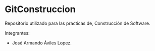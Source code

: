# GitConstruccion
Repositorio utilizado para las practicas de, Construcción de Software. <br>


Integrantes: <br>
<ul>
<li>José Armando Áviles Lopez. </li>
</ul>